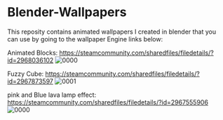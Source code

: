 # Blender-Wallpapers
This reposity contains animated wallpapers I created in blender that you can use by going to the wallpaper Engine links below:

Animated Blocks: https://steamcommunity.com/sharedfiles/filedetails/?id=2968036102
![0000](https://user-images.githubusercontent.com/97547504/234985894-67c1028b-07ef-4961-bb59-1a6fd9b130f8.png)

Fuzzy Cube: https://steamcommunity.com/sharedfiles/filedetails/?id=2967873597 
![0001](https://user-images.githubusercontent.com/97547504/234890975-9604830f-94bb-4283-af39-d6f77167aaba.png)

pink and Blue lava lamp effect: https://steamcommunity.com/sharedfiles/filedetails/?id=2967555906
![0000](https://user-images.githubusercontent.com/97547504/234891045-25acdb22-81f2-428a-b416-46e993a74175.jpg)
